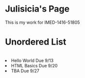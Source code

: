 
<html>
<body>

<h1>Julisicia's Page</h1>
<p>This is my work for IMED-1416-51805</p>

<H1>Unordered List</H1><BR>

<body>
 
  <LI>Hello World Due 9/13</LI>
  <LI>HTML Basics Due 9/20</LI>
  <LI>TBA Due 9/27</LI>
